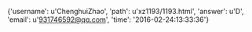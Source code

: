 {'username': u'ChenghuiZhao', 'path': u'xz1193/1193.html', 'answer': u'D', 'email': u'931746592@qq.com', 'time': '2016-02-24:13:33:36'}